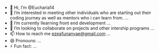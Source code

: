 - 👋 Hi, I’m @Eucharia14
- 👀 I’m interested in meeting other individuals who are starting out their coding journey as well as mentors who i can learn from. ...
- 🌱 I’m currently llearning front end development ...
- 💞️ I’m looking to collaborate on projects and other intership programs ...
- 📫 How to reach me ezeafunanyae@gmail.com ...
- 😄 Pronouns: ...
- ⚡ Fun fact: ...

<!---
Eucharia14/Eucharia14 is a ✨ special ✨ repository because its `README.md` (this file) appears on your GitHub profile.
You can click the Preview link to take a look at your changes.
--->

